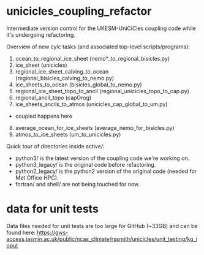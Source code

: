 # unicicles_coupling_refactor
Intermediate version control for the UKESM-UniCiCles coupling code while it's undergoing refactoring.

Overview of new cylc tasks (and associated top-level scripts/programs):
1. ocean_to_regional_ice_sheet (nemo*_to_regional_bisicles.py)
2. ice_sheet (unicicles)
3. regional_ice_sheet_calving_to_ocean (regional_bisicles_calving_to_nemo.py)
4. ice_sheets_to_ocean (bisicles_global_to_nemo.py)
5. regional_ice_sheet_topo_to_ancil (regional_unicicles_topo_to_cap.py)
6. regional_ancil_topo (capOrog)
7. ice_sheets_ancils_to_atmos (unicicles_cap_global_to_um.py)
- coupled happens here
8. average_ocean_for_ice_sheets (average_nemo_for_bisicles.py)
9. atmos_to_ice_sheets (um_to_unicicles.py)

Quick tour of directories inside active/:
- python3/ is the latest version of the coupling code we're working on.
- python3_legacy/ is the original code before refactoring.
- python2_legacy/ is the python2 version of the original code (needed for Met Office HPC).
- fortran/ and shell/ are not being touched for now.

# data for unit tests
Data files needed for unit tests are too large for GitHub (~33GB) and can be found here:
https://gws-access.jasmin.ac.uk/public/ncas_climate/rssmith/unicicles/unit_testing/kg_ioput